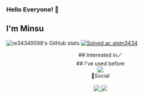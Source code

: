 ### Hello Everyone! 👋<br/>
## I'm Minsu <br/>
![re34349598's GitHub stats](https://github-readme-stats.vercel.app/api?username=rapidshot282&show_icons=true&theme=dark)
[![Solved.ac alstn3434](http://mazassumnida.wtf/api/generate_badge?boj=alstn3434)](https://solved.ac/alstn3434)

<div align="center">
## Interested in🪄<br/>
## I've used before<br/>
 
<img src="https://img.shields.io/badge/c%2B%2B-00599C?style=flat-square&logo=C%2B%2B&logoColor=white"/>
</div>

<div align="center">
🌈Social<br/>
<br/>
<a href="https://www.instagram.com/minsusu_25/" target="_blank"><img src="https://img.shields.io/badge/Minsusu_25-E4405F?style=flat-square&logo=Instagram&logoColor=white"/> <img src="https://img.shields.io/badge/blog-03C75A?style=flat-square&logo=Naver&logoColor=white"/> <br/>
<br/>
<br/>
</div>

<!--
**Rapidshot282/Rapidshot282** is a ✨ _special_ ✨ repository because its `README.md` (this file) appears on your GitHub profile.

<a href="클릭시 이동할 링크" target="_blank"><img src="https://img.shields.io/badge/문자-색코드?style=flat-square&logo=이미지 이름&logoColor=white"/></a>
<img src="https://img.shields.io/badge/문자-색코드?style=for-the-badge&logo=이미지 이름&logoColor=black">
